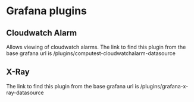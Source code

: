 # Grafana plugins

## Cloudwatch Alarm

Allows viewing of cloudwatch alarms. The link to find this plugin from the base grafana url is /plugins/computest-cloudwatchalarm-datasource

## X-Ray

The link to find this plugin from the base grafana url is /plugins/grafana-x-ray-datasource

